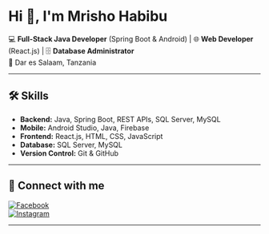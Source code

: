 # Hi 👋, I'm Mrisho Habibu

💻 **Full-Stack Java Developer** (Spring Boot & Android) | 🌐 **Web Developer** (React.js) | 🗄️ **Database Administrator**  
📍 Dar es Salaam, Tanzania  

---

## 🛠️ Skills
- **Backend:** Java, Spring Boot, REST APIs, SQL Server, MySQL  
- **Mobile:** Android Studio, Java, Firebase  
- **Frontend:** React.js, HTML, CSS, JavaScript  
- **Database:** SQL Server, MySQL  
- **Version Control:** Git & GitHub  

---

## 📱 Connect with me
[![Facebook](https://img.shields.io/badge/Facebook-1877F2?style=for-the-badge&logo=facebook&logoColor=white)](https://web.facebook.com/profile.php?id=100056551785984)  
[![Instagram](https://img.shields.io/badge/Instagram-E4405F?style=for-the-badge&logo=instagram&logoColor=white)](https://www.instagram.com/mr_mrisho6/)

---
